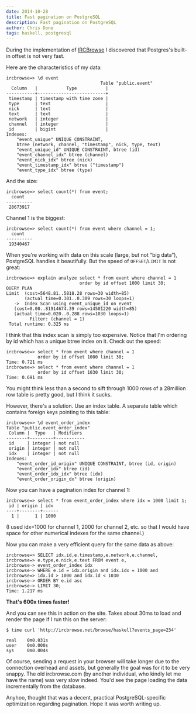 ```yaml
---
date: 2014-10-28
title: Fast pagination on PostgreSQL
description: Fast pagination on PostgreSQL
author: Chris Done
tags: haskell, postgresql
---
```


During the implementation of [IRCBrowse](http://ircbrowse.net/) I
discovered that Postgres's built-in offset is not very fast.

Here are the characteristics of my data:

    ircbrowse=> \d event
                                        Table "public.event"
      Column   |           Type           |
    -----------+--------------------------+
     timestamp | timestamp with time zone |
     type      | text                     |
     nick      | text                     |
     text      | text                     |
     network   | integer                  |
     channel   | integer                  |
     id        | bigint                   |
    Indexes:
        "event_unique" UNIQUE CONSTRAINT,
        btree (network, channel, "timestamp", nick, type, text)
        "event_unique_id" UNIQUE CONSTRAINT, btree (id)
        "event_channel_idx" btree (channel)
        "event_nick_idx" btree (nick)
        "event_timestamp_idx" btree ("timestamp")
        "event_type_idx" btree (type)

And the size:

    ircbrowse=> select count(*) from event;
      count
    ----------
     28673917

Channel 1 is the biggest:

    ircbrowse=> select count(*) from event where channel = 1;
      count
    ----------
     19340467

When you're working with data on this scale (large, but not “big
data”), PostgreSQL handles it beautifully. But the speed of
`OFFSET`/`LIMIT` is not great:

    ircbrowse=> explain analyze select * from event where channel = 1
                                order by id offset 1000 limit 30;
    QUERY PLAN
    Limit  (cost=5648.81..5818.28 rows=30 width=85)
           (actual time=0.301..0.309 rows=30 loops=1)
       ->  Index Scan using event_unique_id on event
       (cost=0.00..81914674.39 rows=14501220 width=85)
       (actual time=0.020..0.288 rows=1030 loops=1)
             Filter: (channel = 1)
     Total runtime: 0.325 ms

I think that this index scan is simply too expensive. Notice that I'm ordering by id which has a unique btree index on it. Check out the speed:

    ircbrowse=> select * from event where channel = 1
                order by id offset 1000 limit 30;
    Time: 0.721 ms
    ircbrowse=> select * from event where channel = 1
                order by id offset 1030 limit 30;
    Time: 0.691 ms

You might think less than a second to sift through 1000 rows of a 28million row table is pretty
good, but I think it sucks.

However, there's a solution. Use an index table. A separate table
which contains foreign keys pointing to this table:

    ircbrowse=> \d event_order_index
    Table "public.event_order_index"
     Column |  Type   | Modifiers
    --------+---------+-----------
     id     | integer | not null
     origin | integer | not null
     idx    | integer | not null
    Indexes:
        "event_order_id_origin" UNIQUE CONSTRAINT, btree (id, origin)
        "event_order_idx" btree (id)
        "event_order_idx_idx" btree (idx)
        "event_order_origin_dx" btree (origin)

Now you can have a pagination index for channel 1:

    ircbrowse=> select * from event_order_index where idx = 1000 limit 1;
     id | origin | idx
    ----+--------+------
      1 |      1 | 1000

(I used idx=1000 for channel 1, 2000 for channel 2, etc. so that I
would have space for other numerical indexes for the same channel.)

Now you can make a very efficient query for the same data as above:

    ircbrowse=> SELECT idx.id,e.timestamp,e.network,e.channel,
    ircbrowse=> e.type,e.nick,e.text FROM event e,
    ircbrowse-> event_order_index idx
    ircbrowse-> WHERE e.id = idx.origin and idx.idx = 1000 and
    ircbrowse=> idx.id > 1000 and idx.id < 1030
    ircbrowse-> ORDER BY e.id asc
    ircbrowse-> LIMIT 30;
    Time: 1.217 ms

**That's 600x times faster!**

And you can see this in action on the site. Takes about 30ms to load
and render the page if I run this on the server:

    $ time curl 'http://ircbrowse.net/browse/haskell?events_page=234'

    real	0m0.031s
    user	0m0.000s
    sys     0m0.004s

Of course, sending a request in your browser will take longer due to
the connection overhead and assets, but generally the goal was for it
to be very snappy. The old ircbrowse.com (by another individual, who
kindly let me have the name) was very slow indeed. You'd see the page
loading the data incrementally from the database.

Anyhoo, thought that was a decent, practical PostgreSQL-specific
optimization regarding pagination. Hope it was worth writing up.
